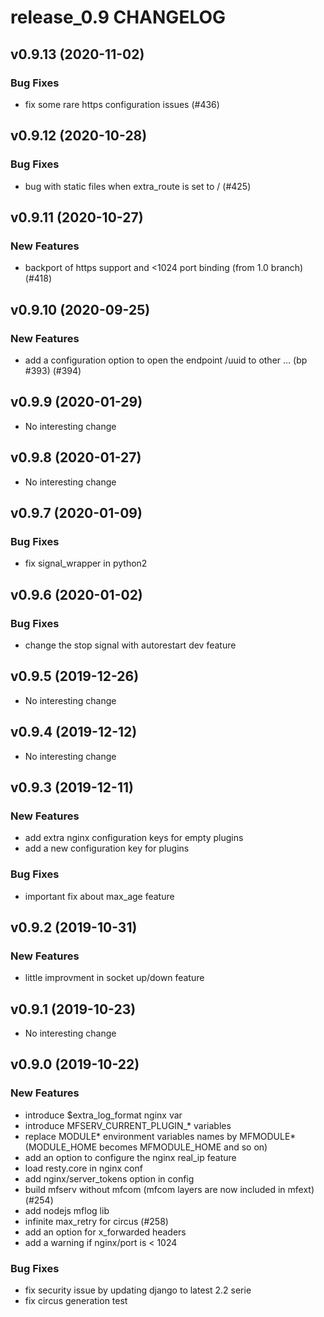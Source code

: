 # release_0.9 CHANGELOG

## v0.9.13 (2020-11-02)

### Bug Fixes

- fix some rare https configuration issues (#436)

## v0.9.12 (2020-10-28)

### Bug Fixes

- bug with static files when extra_route is set to / (#425)

## v0.9.11 (2020-10-27)

### New Features

- backport of https support and <1024 port binding (from 1.0 branch) (#418)

## v0.9.10 (2020-09-25)

### New Features

- add a configuration option to open the endpoint /uuid to other … (bp #393) (#394)

## v0.9.9 (2020-01-29)

- No interesting change

## v0.9.8 (2020-01-27)

- No interesting change

## v0.9.7 (2020-01-09)

### Bug Fixes

- fix signal_wrapper in python2

## v0.9.6 (2020-01-02)

### Bug Fixes

- change the stop signal with autorestart dev feature

## v0.9.5 (2019-12-26)

- No interesting change

## v0.9.4 (2019-12-12)

- No interesting change

## v0.9.3 (2019-12-11)

### New Features

- add extra nginx configuration keys for empty plugins
- add a new configuration key for plugins

### Bug Fixes

- important fix about max_age feature

## v0.9.2 (2019-10-31)

### New Features

- little improvment in socket up/down feature

## v0.9.1 (2019-10-23)

- No interesting change

## v0.9.0 (2019-10-22)

### New Features

- introduce $extra_log_format nginx var
- introduce MFSERV_CURRENT_PLUGIN_* variables
- replace MODULE* environment variables names by MFMODULE* (MODULE_HOME becomes MFMODULE_HOME and so on)
- add an option to configure the nginx real_ip feature
- load resty.core in nginx conf
- add nginx/server_tokens option in config
- build mfserv without mfcom (mfcom layers are now included in mfext) (#254)
- add nodejs mflog lib
- infinite max_retry for circus (#258)
- add an option for x_forwarded headers
- add a warning if nginx/port is < 1024

### Bug Fixes

- fix security issue by updating django to latest 2.2 serie
- fix circus generation test


